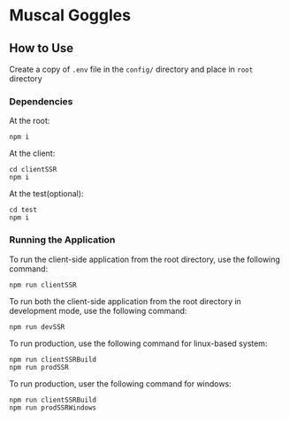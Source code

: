 # Muscal Goggles

## How to Use

Create a copy of `.env` file in the `config/` directory and place in `root` directory

### Dependencies

At the root:

```
npm i
```

At the client:

```
cd clientSSR
npm i
```

At the test(optional):

```
cd test
npm i
```

### Running the Application

To run the client-side application from the root directory, use the following command:

```
npm run clientSSR
```

To run both the client-side application from the root directory in development mode, use the following command:

```
npm run devSSR
```

To run production, use the following command for linux-based system:

```
npm run clientSSRBuild
npm run prodSSR
```

To run production, user the following command for windows:

```
npm run clientSSRBuild
npm run prodSSRWindows
```